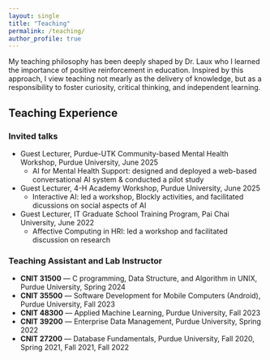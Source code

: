 ```yaml
---
layout: single
title: "Teaching"
permalink: /teaching/
author_profile: true
---
```


My teaching philosophy has been deeply shaped by Dr. Laux who I learned the importance of positive reinforcement in education. Inspired by this approach, I view teaching not mearly as the delivery of knowledge, but as a responsibility to foster curiosity, critical thinking, and independent learning. 

## Teaching Experience

### Invited talks

* Guest Lecturer, Purdue-UTK Community-based Mental Health Workshop, Purdue University, June 2025
    - AI for Mental Health Support: designed and deployed a web-based conversational AI system & conducted a pilot study
* Guest Lecturer, 4-H Academy Workshop, Purdue University, June 2025
    - Interactive AI: led a workshop, Blockly activities, and facilitated dicussions on social aspects of AI
* Guest Lecturer, IT Graduate School Training Program, Pai Chai University, June 2022
    - Affective Computing in HRI: led a workshop and facilitated discussion on research 

### Teaching Assistant and Lab Instructor

* **CNIT 31500** — C programming, Data Structure, and Algorithm in UNIX, Purdue University, Spring 2024
* **CNIT 35500** — Software Development for Mobile Computers (Android), Purdue University, Fall 2023
* **CNIT 48300** — Applied Machine Learning, Purdue University, Fall 2023
* **CNIT 39200** — Enterprise Data Management, Purdue University, Spring 2022
* **CNIT 27200** — Database Fundamentals, Purdue University, Fall 2020, Spring 2021, Fall 2021, Fall 2022 

